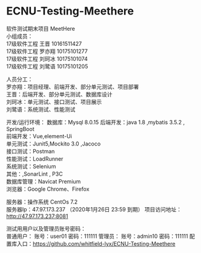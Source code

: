 # ECNU-Testing-Meethere  
软件测试期末项目 MeetHere  
小组成员：  
17级软件工程 王晋 10161511427  
17级软件工程 罗亦翔 10175101277  
17级软件工程 刘珂冰 10175101074  
17级软件工程 刘鹭语 10175101205  

人员分工：  
罗亦翔：项目经理、前端开发、部分单元测试、项目部署   
王晋：后端开发、部分单元测试、数据库设计  
刘珂冰：单元测试、接口测试、项目展示  
刘鹭语：系统测试、性能测试  

开发/运行环境： 
数据库：Mysql 8.0.15
后端开发：java 1.8 ,mybatis 3.5.2 , SpringBoot   
前端开发：Vue,element-Ui  
单元测试：Junit5,Mockito 3.0 ,Jacoco  
接口测试：Postman  
性能测试：LoadRunner  
系统测试：Selenium  
其他：,SonarLint , P3C  
数据库管理：Navicat Premium  
浏览器：Google Chrome、Firefox  

服务器：操作系统 CentOs 7.2  
服务器Ip：47.97.173.237 （2020年1月26日 23:59 到期）
项目访问地址：http://47.97.173.237:8081  
  
测试用用户以及管理员账号密码：  
普通用户：  账号：user01 密码：111111
管理员： 账号：admin10 密码：111111
配置库入口：https://github.com/whitfield-lyx/ECNU-Testing-Meethere  